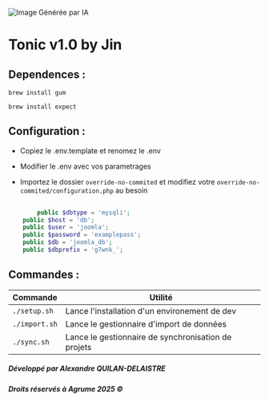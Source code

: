 ![Image Générée par IA](../tonic/toniclogo.png)

# Tonic v1.0 by Jin

## Dependences : 

`brew install gum`

`brew install expect`

## Configuration : 
- Copiez le .env.template et renomez le .env
- Modifier le .env avec vos parametrages

- Importez le dossier `override-no-commited` et modifiez votre `override-no-commited/configuration.php` au besoin
```php
    
        public $dbtype = 'mysqli';
	public $host = 'db';
	public $user = 'joomla';
	public $password = 'examplepass';
	public $db = 'joomla_db';
	public $dbprefix = 'g7wnk_';
```

## Commandes :
| Commande      | Utilité                                             |
|---------------|-----------------------------------------------------|
| `./setup.sh`  | Lance l'installation d'un environement de dev       |
| `./import.sh` | Lance le gestionnaire d'import de données           |
| `./sync.sh`   | Lance le gestionnaire de synchronisation de projets |


##### Développé par Alexandre QUILAN-DELAISTRE
##### Droits réservés à Agrume 2025 ©
